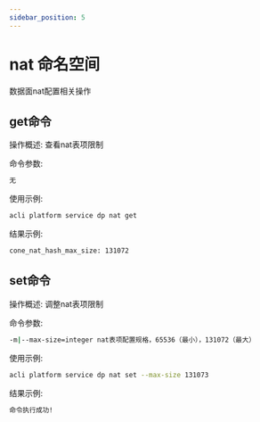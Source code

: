 ```yaml
---
sidebar_position: 5
---
```


# nat 命名空间
数据面nat配置相关操作

## get命令
操作概述: 查看nat表项限制

命令参数:  
```bash
无
```

使用示例:
```bash
acli platform service dp nat get
```

结果示例:
```bash
cone_nat_hash_max_size: 131072
```

## set命令
操作概述: 调整nat表项限制

命令参数:  
```bash
-m|--max-size=integer nat表项配置规格，65536（最小），131072（最大）
```

使用示例:
```bash
acli platform service dp nat set --max-size 131073
```

结果示例:
```bash
命令执行成功!
```
